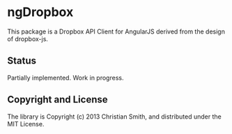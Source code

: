 # ngDropbox

This package is a Dropbox API Client for AngularJS derived from the design of dropbox-js. 

## Status

Partially implemented. Work in progress.

## Copyright and License

The library is Copyright (c) 2013 Christian Smith, and distributed under the MIT License.